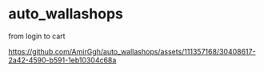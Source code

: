 # auto_wallashops
from login to cart

https://github.com/AmirGgh/auto_wallashops/assets/111357168/30408617-2a42-4590-b591-1eb10304c68a

